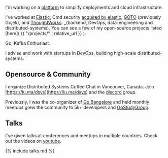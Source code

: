 I'm working on a [platform](relyonmetrics.com) to simplify deployments and cloud infrastructure.

I've worked at [Elastic](https://www.elastic.co), Cmd security [acquired by elastic](https://www.elastic.co/blog/elastic-and-cmd-join-forces-to-help-you-take-command-of-your-cloud-workloads), [GOTO](https://www.gojek.io/) (previously Gojek), and [ThoughtWorks](https://www.thoughtworks.com).
_(backend, DevOps, data-engineering and distributed-systems). You can see a few of my open-source projects listed [here]( {{ "/projects/" | relative_url }} ).

Go, Kafka Enthusiast. 

I advise and work with startups in DevOps, building high-scale distributed-systems.

## Opensource & Community


I organize Distributed Systems Coffee Chat in Vancouver, Canada. Join [https://lu.ma/dsys](https://lu.ma/dsys) and the [discord](https://discord.gg/XQh96htr) group.

Previously, I was the co-organizer of [Go Bangalore](https://www.meetup.com/Golang-Bangalore/) and held monthly meetups grew the community to 5k+ developers and [GoStudyGroup](https://www.meetup.com/Go-Study-Group-India/). 

## Talks
I've given talks at conferences and meetups in multiple countries. Check out the videos on [youtube](https://www.youtube.com/@relyonmetrics/videos).

{% include talks.md %}
